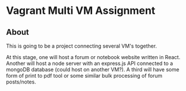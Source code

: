 # Vagrant Multi VM Assignment

## About

This is going to be a project connecting several VM's together.

At this stage, one will host a forum or notebook website written in React. Another will host a node server with an express.js API connected to a mongoDB database (could host on another VM?). A third will have some form of print to pdf tool or some similar bulk processing of forum posts/notes.
